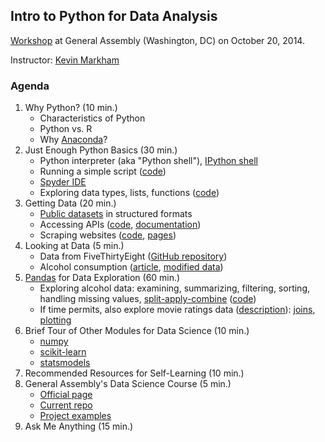 ## Intro to Python for Data Analysis

[Workshop](https://generalassemb.ly/education/intro-to-python-for-data-analysis/washington-dc/8161) at General Assembly (Washington, DC) on October 20, 2014.

Instructor: [Kevin Markham](http://www.dataschool.io/about/)

### Agenda

1. Why Python? (10 min.)
    * Characteristics of Python
    * Python vs. R
    * Why [Anaconda](http://continuum.io/downloads)?
2. Just Enough Python Basics (30 min.)
    * Python interpreter (aka "Python shell"), [IPython shell](http://ipython.org/ipython-doc/stable/index.html)
    * Running a simple script ([code](01-simple.py))
    * [Spyder IDE](https://code.google.com/p/spyderlib/)
    * Exploring data types, lists, functions ([code](02-basics.py))
3. Getting Data (20 min.)
    * [Public datasets](https://github.com/justmarkham/DAT3/blob/master/public_data.md) in structured formats
    * Accessing APIs ([code](03-api.py), [documentation](http://developer.echonest.com/))
    * Scraping websites ([code](04-web-scraping.py), [pages](http://www.chicagoreader.com/chicago/best-of-chicago-2011-food-drink/BestOf?oid=4106228))
4. Looking at Data (5 min.)
    * Data from FiveThirtyEight ([GitHub repository](https://github.com/fivethirtyeight/data))
    * Alcohol consumption ([article](http://fivethirtyeight.com/datalab/dear-mona-followup-where-do-people-drink-the-most-beer-wine-and-spirits/), [modified data](drinks.csv))
5. [Pandas](http://pandas.pydata.org/pandas-docs/stable/index.html) for Data Exploration (60 min.)
    * Exploring alcohol data: examining, summarizing, filtering, sorting, handling missing values, [split-apply-combine](http://i.imgur.com/yjNkiwL.png) ([code](05-pandas.py))
    * If time permits, also explore movie ratings data ([description](http://files.grouplens.org/datasets/movielens/ml-100k-README.txt)): [joins](http://www.gregreda.com/2013/10/26/working-with-pandas-dataframes/#joining), [plotting](http://nbviewer.ipython.org/github/fonnesbeck/Bios366/blob/master/notebooks/Section2_7-Plotting-with-Pandas.ipynb)
6. Brief Tour of Other Modules for Data Science (10 min.)
    * [numpy](http://www.numpy.org/)
    * [scikit-learn](http://scikit-learn.org/stable/)
    * [statsmodels](http://statsmodels.sourceforge.net/)
7. Recommended Resources for Self-Learning (10 min.)
8. General Assembly's Data Science Course (5 min.)
    * [Official page](https://generalassemb.ly/education/data-science/washington-dc/)
    * [Current repo](https://github.com/justmarkham/DAT3)
    * [Project examples](https://github.com/justmarkham/DAT-project-examples)
9. Ask Me Anything (15 min.)
